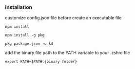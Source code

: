 ### installation
customize config.json file before create an executable file

````
npm install
````
````
npm install -g pkg
````
````
pkg package.json -o k4
````

add the binary file path to the PATH variable to your .zshrc file
````
export PATH=$PATH:{binary folder}
````
